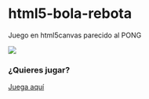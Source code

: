 html5-bola-rebota
=================

Juego en html5canvas parecido al PONG

<img src="https://raw.github.com/binary-sequence/html5-bola-rebota/master/screenshot-bola-rebota.jpg" style="border:0;">

### ¿Quieres jugar?

[Juega aquí](http://binary-sequence.github.com/html5-bola-rebota/)
